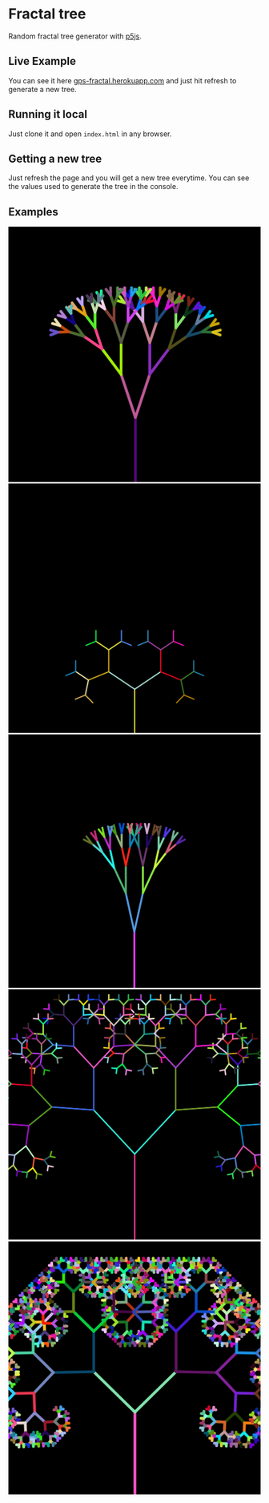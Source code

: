 # Fractal tree
Random fractal tree generator with [p5js](https://p5js.org/).

## Live Example

You can see it here [gps-fractal.herokuapp.com](https://gps-fractal.herokuapp.com/index.html) and just hit refresh to generate a new tree.

## Running it local

Just clone it and open `index.html` in any browser.

## Getting a new tree

Just refresh the page and you will get a new tree everytime. You can see the values used to generate the tree in the console.

## Examples

![tree1][tree1]
![tree2][tree2]
![tree3][tree3]
![tree4][tree4]
![tree5][tree5]

[tree1]: ./images/tree1.png
[tree2]: ./images/tree2.png
[tree3]: ./images/tree3.png
[tree4]: ./images/tree4.png
[tree5]: ./images/tree5.png
